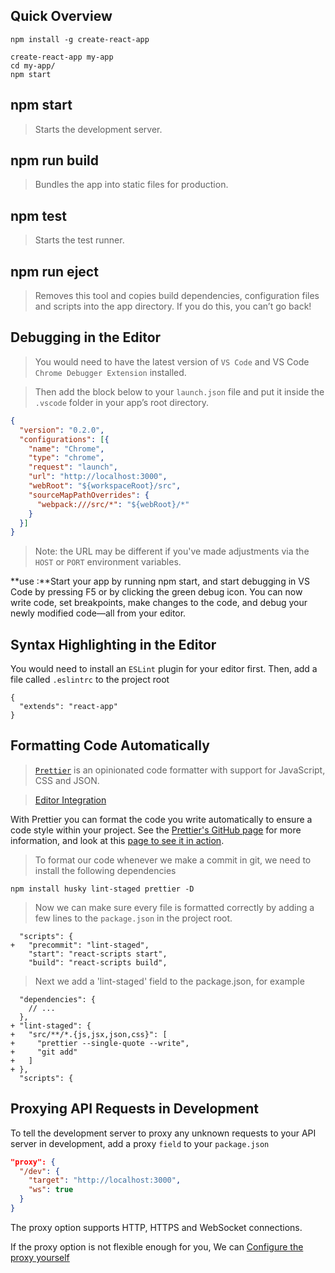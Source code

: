 ## Quick Overview

~~~
npm install -g create-react-app

create-react-app my-app
cd my-app/
npm start
~~~

## npm start
>Starts the development server.

## npm run build
>Bundles the app into static files for production.

## npm test
>Starts the test runner.

## npm run eject
>Removes this tool and copies build dependencies, configuration files and scripts into the app directory. If you do this, you can’t go back!

## Debugging in the Editor

>You would need to have the latest version of `VS Code` and VS Code `Chrome Debugger Extension` installed.

>Then add the block below to your `launch.json` file and put it inside the `.vscode` folder in your app’s root directory.

~~~json
{
  "version": "0.2.0",
  "configurations": [{
    "name": "Chrome",
    "type": "chrome",
    "request": "launch",
    "url": "http://localhost:3000",
    "webRoot": "${workspaceRoot}/src",
    "sourceMapPathOverrides": {
      "webpack:///src/*": "${webRoot}/*"
    }
  }]
}
~~~

>Note: the URL may be different if you've made adjustments via the `HOST` or `PORT` environment variables.

**use :**Start your app by running npm start, and start debugging in VS Code by pressing F5 or by clicking the green debug icon. You can now write code, set breakpoints, make changes to the code, and debug your newly modified code—all from your editor.

## Syntax Highlighting in the Editor

You would need to install an `ESLint` plugin for your editor first. Then, add a file called `.eslintrc` to the project root

~~~
{
  "extends": "react-app"
}
~~~

## Formatting Code Automatically

>[`Prettier`](https://prettier.io/docs/en/editors.html) is an opinionated code formatter with support for JavaScript, CSS and JSON.

>[Editor Integration](https://prettier.io/docs/en/editors.html)

With Prettier you can format the code you write automatically to ensure a code style within your project. See the [Prettier's GitHub page](https://github.com/prettier/prettier) for more information, and look at this [page to see it in action](https://prettier.io/).

>To format our code whenever we make a commit in git, we need to install the following dependencies

~~~
npm install husky lint-staged prettier -D
~~~

>Now we can make sure every file is formatted correctly by adding a few lines to the `package.json` in the project root.

~~~
  "scripts": {
+   "precommit": "lint-staged",
    "start": "react-scripts start",
    "build": "react-scripts build",
~~~

>Next we add a 'lint-staged' field to the package.json, for example

~~~
  "dependencies": {
    // ...
  },
+ "lint-staged": {
+   "src/**/*.{js,jsx,json,css}": [
+     "prettier --single-quote --write",
+     "git add"
+   ]
+ },
  "scripts": {
~~~

## Proxying API Requests in Development

To tell the development server to proxy any unknown requests to your API server in development, add a proxy `field` to your `package.json`

~~~json
"proxy": {
  "/dev": {
    "target": "http://localhost:3000",
    "ws": true
  }
}
~~~

The proxy option supports HTTP, HTTPS and WebSocket connections.

If the proxy option is not flexible enough for you, We can [Configure the proxy yourself](https://github.com/facebookincubator/create-react-app/blob/master/packages/react-scripts/template/README.md#configuring-the-proxy-manually)